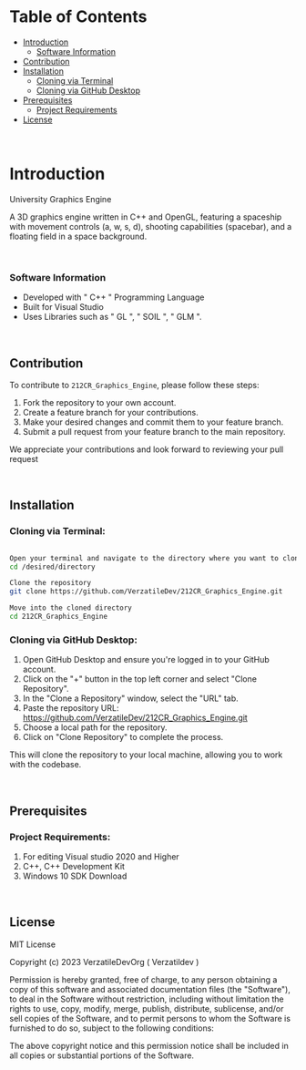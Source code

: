 # Table of Contents

* [Introduction](#introduction)
    * [Software Information](#software-information)
* [Contribution](#contribution)
* [Installation](#installation)
    * [Cloning via Terminal](#cloning-via-terminal)
    * [Cloning via GitHub Desktop](#cloning-via-github-desktop)
* [Prerequisites](#prerequisites)
    * [Project Requirements](#project-requirements)
* [License](#license)

</br>

# Introduction

University Graphics Engine

A 3D graphics engine written in C++ and OpenGL, featuring a spaceship with movement controls (a, w, s, d), shooting capabilities (spacebar), and a floating field in a space background.



</br>

### Software Information

* Developed with " C++ " Programming Language
* Built for Visual Studio
* Uses Libraries such as " GL ", " SOIL ", " GLM ".

</br>


## Contribution

To contribute to `212CR_Graphics_Engine`, please follow these steps:

1. Fork the repository to your own account.
2. Create a feature branch for your contributions.
3. Make your desired changes and commit them to your feature branch.
4. Submit a pull request from your feature branch to the main repository.


We appreciate your contributions and look forward to reviewing your pull request

</br>


## Installation

### Cloning via Terminal:

```bash 

Open your terminal and navigate to the directory where you want to clone the repository
cd /desired/directory

Clone the repository
git clone https://github.com/VerzatileDev/212CR_Graphics_Engine.git

Move into the cloned directory
cd 212CR_Graphics_Engine

```

### Cloning via GitHub Desktop:

1. Open GitHub Desktop and ensure you're logged in to your GitHub account.
2. Click on the "+" button in the top left corner and select "Clone Repository".
3. In the "Clone a Repository" window, select the "URL" tab.
4. Paste the repository URL: https://github.com/VerzatileDev/212CR_Graphics_Engine.git
5. Choose a local path for the repository.
6. Click on "Clone Repository" to complete the process.

This will clone the repository to your local machine, allowing you to work with the codebase.

</br>

## Prerequisites

### Project Requirements:

1. For editing Visual studio 2020 and Higher
2. C++, C++ Development Kit
3. Windows 10 SDK Download

</br>

## License

MIT License

Copyright (c) 2023 VerzatileDevOrg ( Verzatildev )

Permission is hereby granted, free of charge, to any person obtaining a copy of this software and associated documentation files (the "Software"), to deal in the Software without restriction, including without limitation the rights to use, copy, modify, merge, publish, distribute, sublicense, and/or sell copies of the Software, and to permit persons to whom the Software is furnished to do so, subject to the following conditions:

The above copyright notice and this permission notice shall be included in all copies or substantial portions of the Software.
